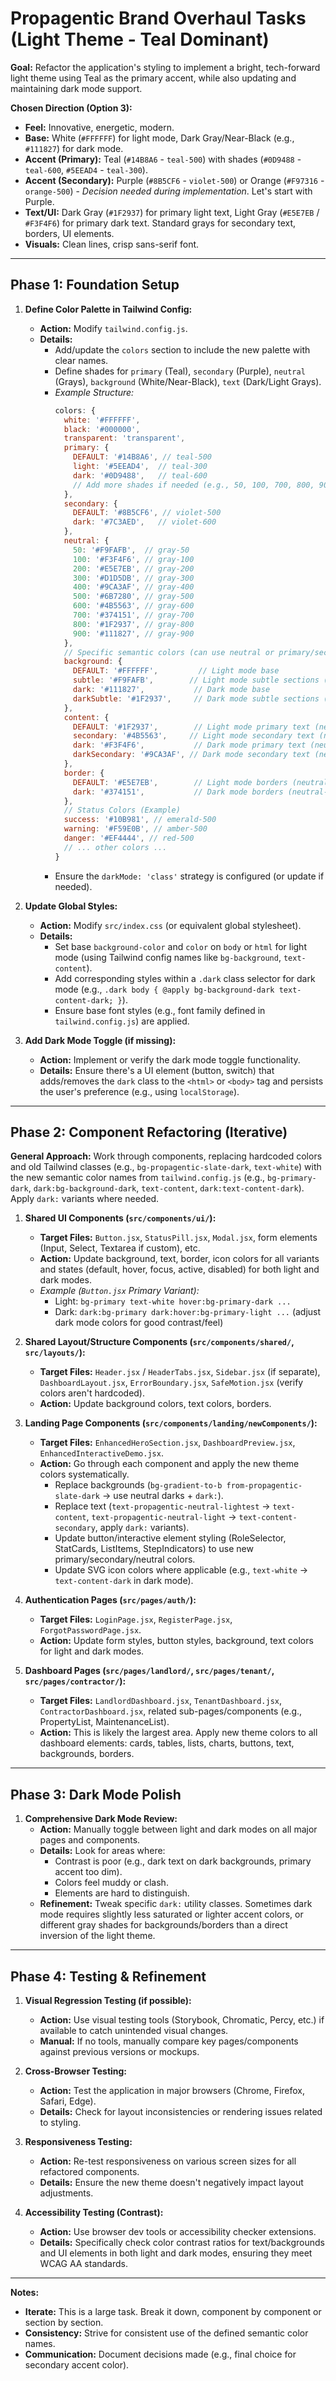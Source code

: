 # Propagentic Brand Overhaul Tasks (Light Theme - Teal Dominant)

**Goal:** Refactor the application's styling to implement a bright, tech-forward light theme using Teal as the primary accent, while also updating and maintaining dark mode support.

**Chosen Direction (Option 3):**
- **Feel:** Innovative, energetic, modern.
- **Base:** White (`#FFFFFF`) for light mode, Dark Gray/Near-Black (e.g., `#111827`) for dark mode.
- **Accent (Primary):** Teal (`#14B8A6` - `teal-500`) with shades (`#0D9488` - `teal-600`, `#5EEAD4` - `teal-300`).
- **Accent (Secondary):** Purple (`#8B5CF6` - `violet-500`) or Orange (`#F97316` - `orange-500`) - *Decision needed during implementation*. Let's start with Purple.
- **Text/UI:** Dark Gray (`#1F2937`) for primary light text, Light Gray (`#E5E7EB` / `#F3F4F6`) for primary dark text. Standard grays for secondary text, borders, UI elements.
- **Visuals:** Clean lines, crisp sans-serif font.

---

## Phase 1: Foundation Setup

1.  **Define Color Palette in Tailwind Config:**
    *   **Action:** Modify `tailwind.config.js`.
    *   **Details:**
        *   Add/update the `colors` section to include the new palette with clear names.
        *   Define shades for `primary` (Teal), `secondary` (Purple), `neutral` (Grays), `background` (White/Near-Black), `text` (Dark/Light Grays).
        *   *Example Structure:* 
            ```javascript
            colors: {
              white: '#FFFFFF',
              black: '#000000',
              transparent: 'transparent',
              primary: {
                DEFAULT: '#14B8A6', // teal-500
                light: '#5EEAD4',  // teal-300
                dark: '#0D9488',   // teal-600
                // Add more shades if needed (e.g., 50, 100, 700, 800, 900)
              },
              secondary: {
                DEFAULT: '#8B5CF6', // violet-500
                dark: '#7C3AED',   // violet-600
              },
              neutral: {
                50: '#F9FAFB',  // gray-50
                100: '#F3F4F6', // gray-100
                200: '#E5E7EB', // gray-200
                300: '#D1D5DB', // gray-300
                400: '#9CA3AF', // gray-400
                500: '#6B7280', // gray-500
                600: '#4B5563', // gray-600
                700: '#374151', // gray-700
                800: '#1F2937', // gray-800
                900: '#111827', // gray-900
              },
              // Specific semantic colors (can use neutral or primary/secondary)
              background: {
                DEFAULT: '#FFFFFF',         // Light mode base
                subtle: '#F9FAFB',        // Light mode subtle sections (e.g., neutral-50)
                dark: '#111827',           // Dark mode base
                darkSubtle: '#1F2937',     // Dark mode subtle sections (e.g., neutral-800 or 900)
              },
              content: {
                DEFAULT: '#1F2937',        // Light mode primary text (neutral-800)
                secondary: '#4B5563',     // Light mode secondary text (neutral-600)
                dark: '#F3F4F6',           // Dark mode primary text (neutral-100)
                darkSecondary: '#9CA3AF', // Dark mode secondary text (neutral-400)
              },
              border: {
                DEFAULT: '#E5E7EB',        // Light mode borders (neutral-200)
                dark: '#374151',           // Dark mode borders (neutral-700)
              },
              // Status Colors (Example)
              success: '#10B981', // emerald-500
              warning: '#F59E0B', // amber-500
              danger: '#EF4444', // red-500
              // ... other colors ...
            }
            ```
        *   Ensure the `darkMode: 'class'` strategy is configured (or update if needed).

2.  **Update Global Styles:**
    *   **Action:** Modify `src/index.css` (or equivalent global stylesheet).
    *   **Details:**
        *   Set base `background-color` and `color` on `body` or `html` for light mode (using Tailwind config names like `bg-background`, `text-content`).
        *   Add corresponding styles within a `.dark` class selector for dark mode (e.g., `.dark body { @apply bg-background-dark text-content-dark; }`).
        *   Ensure base font styles (e.g., font family defined in `tailwind.config.js`) are applied.

3.  **Add Dark Mode Toggle (if missing):**
    *   **Action:** Implement or verify the dark mode toggle functionality.
    *   **Details:** Ensure there's a UI element (button, switch) that adds/removes the `dark` class to the `<html>` or `<body>` tag and persists the user's preference (e.g., using `localStorage`).

---

## Phase 2: Component Refactoring (Iterative)

**General Approach:** Work through components, replacing hardcoded colors and old Tailwind classes (e.g., `bg-propagentic-slate-dark`, `text-white`) with the new semantic color names from `tailwind.config.js` (e.g., `bg-primary-dark`, `dark:bg-background-dark`, `text-content`, `dark:text-content-dark`). Apply `dark:` variants where needed.

1.  **Shared UI Components (`src/components/ui/`):**
    *   **Target Files:** `Button.jsx`, `StatusPill.jsx`, `Modal.jsx`, form elements (Input, Select, Textarea if custom), etc.
    *   **Action:** Update background, text, border, icon colors for all variants and states (default, hover, focus, active, disabled) for both light and dark modes.
    *   *Example (`Button.jsx` Primary Variant):*
        *   Light: `bg-primary text-white hover:bg-primary-dark ...`
        *   Dark: `dark:bg-primary dark:hover:bg-primary-light ...` (adjust dark mode colors for good contrast/feel)

2.  **Shared Layout/Structure Components (`src/components/shared/`, `src/layouts/`):**
    *   **Target Files:** `Header.jsx` / `HeaderTabs.jsx`, `Sidebar.jsx` (if separate), `DashboardLayout.jsx`, `ErrorBoundary.jsx`, `SafeMotion.jsx` (verify colors aren't hardcoded).
    *   **Action:** Update background colors, text colors, borders.

3.  **Landing Page Components (`src/components/landing/newComponents/`):**
    *   **Target Files:** `EnhancedHeroSection.jsx`, `DashboardPreview.jsx`, `EnhancedInteractiveDemo.jsx`.
    *   **Action:** Go through each component and apply the new theme colors systematically.
        *   Replace backgrounds (`bg-gradient-to-b from-propagentic-slate-dark` -> use neutral darks + `dark:`). 
        *   Replace text (`text-propagentic-neutral-lightest` -> `text-content`, `text-propagentic-neutral-light` -> `text-content-secondary`, apply `dark:` variants).
        *   Update button/interactive element styling (RoleSelector, StatCards, ListItems, StepIndicators) to use new primary/secondary/neutral colors.
        *   Update SVG icon colors where applicable (e.g., `text-white` -> `text-content-dark` in dark mode).

4.  **Authentication Pages (`src/pages/auth/`):**
    *   **Target Files:** `LoginPage.jsx`, `RegisterPage.jsx`, `ForgotPasswordPage.jsx`.
    *   **Action:** Update form styles, button styles, background, text colors for light and dark modes.

5.  **Dashboard Pages (`src/pages/landlord/`, `src/pages/tenant/`, `src/pages/contractor/`):**
    *   **Target Files:** `LandlordDashboard.jsx`, `TenantDashboard.jsx`, `ContractorDashboard.jsx`, related sub-pages/components (e.g., PropertyList, MaintenanceList).
    *   **Action:** This is likely the largest area. Apply new theme colors to all dashboard elements: cards, tables, lists, charts, buttons, text, backgrounds, borders.

---

## Phase 3: Dark Mode Polish

1.  **Comprehensive Dark Mode Review:**
    *   **Action:** Manually toggle between light and dark modes on all major pages and components.
    *   **Details:** Look for areas where:
        *   Contrast is poor (e.g., dark text on dark backgrounds, primary accent too dim).
        *   Colors feel muddy or clash.
        *   Elements are hard to distinguish.
    *   **Refinement:** Tweak specific `dark:` utility classes. Sometimes dark mode requires slightly less saturated or lighter accent colors, or different gray shades for backgrounds/borders than a direct inversion of the light theme.

---

## Phase 4: Testing & Refinement

1.  **Visual Regression Testing (if possible):**
    *   **Action:** Use visual testing tools (Storybook, Chromatic, Percy, etc.) if available to catch unintended visual changes.
    *   **Manual:** If no tools, manually compare key pages/components against previous versions or mockups.

2.  **Cross-Browser Testing:**
    *   **Action:** Test the application in major browsers (Chrome, Firefox, Safari, Edge).
    *   **Details:** Check for layout inconsistencies or rendering issues related to styling.

3.  **Responsiveness Testing:**
    *   **Action:** Re-test responsiveness on various screen sizes for all refactored components.
    *   **Details:** Ensure the new theme doesn't negatively impact layout adjustments.

4.  **Accessibility Testing (Contrast):**
    *   **Action:** Use browser dev tools or accessibility checker extensions.
    *   **Details:** Specifically check color contrast ratios for text/backgrounds and UI elements in both light and dark modes, ensuring they meet WCAG AA standards.

---

**Notes:**
- **Iterate:** This is a large task. Break it down, component by component or section by section.
- **Consistency:** Strive for consistent use of the defined semantic color names.
- **Communication:** Document decisions made (e.g., final choice for secondary accent color). 